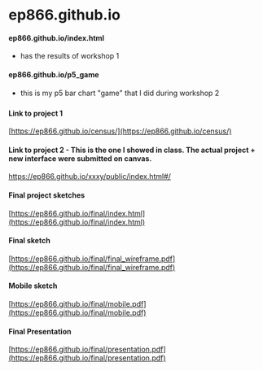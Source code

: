 # ep866.github.io

#### ep866.github.io/index.html 
* has the results of workshop 1

#### ep866.github.io/p5_game
* this is my p5 bar chart "game" that I did during workshop 2

###

#### Link to project 1

[https://ep866.github.io/census/](https://ep866.github.io/census/)

#### Link to project 2 - This is the one I showed in class. The actual project + new interface were submitted on canvas. 

https://ep866.github.io/xxxy/public/index.html#/


#### Final project sketches

[https://ep866.github.io/final/index.html](https://ep866.github.io/final/index.html)

#### Final sketch

[https://ep866.github.io/final/final_wireframe.pdf](https://ep866.github.io/final/final_wireframe.pdf)

#### Mobile sketch

[https://ep866.github.io/final/mobile.pdf](https://ep866.github.io/final/mobile.pdf)

#### Final Presentation

[https://ep866.github.io/final/presentation.pdf](https://ep866.github.io/final/presentation.pdf)
